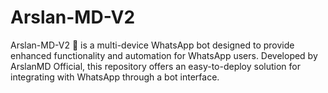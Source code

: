 # Arslan-MD-V2
Arslan-MD-V2 👻 is a multi-device WhatsApp bot designed to provide enhanced functionality and automation for WhatsApp users. Developed by ArslanMD Official, this repository offers an easy-to-deploy solution for integrating with WhatsApp through a bot interface.
